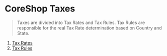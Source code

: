 # CoreShop Taxes

> Taxes are divided into Tax Rates and Tax Rules. Tax Rules are responsible for the real Tax Rate determination based on Country and State.

1. [Tax Rates](./01_Tax_Rate.md)
1. [Tax Rules](./01_Tax_Rule.md)